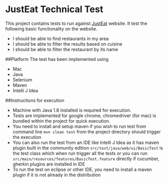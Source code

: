 # JustEat Technical Test
This project contains tests to run against [JustEat](https://www.just-eat.co.uk/) website. It test the following basic functionality on the website. 
* I should be able to find restaurants in my area
* I should be able to filter the results based on cuisine
* I should be able to filter the restaurant by its name

##Platform
The test has been implemented using
* Mac
* Java
* Selenium
* Maven
* Intelli J Idea

##Instructions for execution
* Machine with Java 1.8 installed is required for execution. 
* Tests are implemented for google chrome, chromedriver (for mac) is bundled within the project for quick execution. 
* You need to install and setup maven if you wish to run test from command line
`mvn clean test` from the project directory should trigger the execution
* You can also run the test from an IDE like Intelli J Idea as it has maven plugin built in the community edition
`src/test/java/web/ui/BasicTest` is the test class which when run trigger all the tests or 
you can run `src/main/resources/features/BasicTest.feature` directly if cucumber, gherkin plugins are installed in IDE 
* To run the test on eclipse or other IDE, you need to install a maven plugin if it is not already in the distribution



